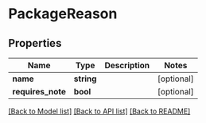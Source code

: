 # PackageReason

## Properties
Name | Type | Description | Notes
------------ | ------------- | ------------- | -------------
**name** | **string** |  | [optional] 
**requires_note** | **bool** |  | [optional] 

[[Back to Model list]](../README.md#documentation-for-models) [[Back to API list]](../README.md#documentation-for-api-endpoints) [[Back to README]](../README.md)


